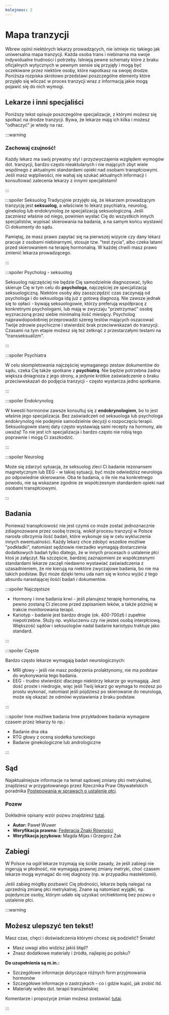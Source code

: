 ```yaml
---
kolejnosc: 2
---
```

# Mapa tranzycji

Wbrew opinii niektórych lekarzy prowadzących, nie istnieje nic takiego jak uniwersalna mapa tranzycji. Każda osoba trans i niebinarna ma swoje indywidualne trudności i potrzeby. Istnieją pewne schematy które z braku oficjalnych wytycznych w pewnym sensie się przyjęły i mogą być oczekiwane przez niektóre osoby, które napotkasz na swojej drodze. Poniższa rozpiska skrótowo przedstawi poszczególne elementy które przyjęło się wliczać w proces tranzycji wraz z informacją jakie mogą pojawić się do nich wymogi.

## Lekarze i inni specjaliści

Poniższy tekst opisuje poszczególne specjalizacje, z którymi możesz się spotkać na drodze tranzycji.
Bywa, że lekarze mają ich kilka i możesz "odhaczyć" je wtedy na raz.

:::warning

### Zachowaj czujność!

Każdy lekarz ma swój prywatny styl i przyzwyczajenia względem wymogów dot. tranzycji, bardzo często nieaktulanych i nie mających zbyt wiele wspólnego z aktualnymi standardami opieki nad osobami transpłciowymi. Jeśli masz wątpliwości, nie wahaj się szukać aktualnych informacji i konsultować zalecenia lekarzy z innymi specjalistami!

:::

:::spoiler Seksuolog
Tradycyjnie przyjęło się, że lekarzem prowadzącym tranzycję jest **seksuolog**, a właściwie to lekarz psychiatra, neurolog, ginekolog lub endokrynolog ze specjalizacją seksuologiczną. Jeśli zaczniesz właśnie od niego, powinien wysłać Cię do wszystkich innych specjalistów, wypisać skierowania na badania, a na samym końcu wystawić Ci dokumenty do sądu.

Pamiętaj, że masz prawo zapytać się na pierwszej wizycie czy dany lekarz pracuje z osobami niebinarnymi, stosuje tzw. "test życia", albo czeka latami przed skierowaniem na terapię hormonalną. W każdej chwili masz prawo zmienić lekarza prowadzącego.

:::

:::spoiler Psycholog - seksuolog

Seksuolog najczęściej nie będzie Cię samodzielnie diagnozować, tylko skieruje Cię w tym celu do **psychologa**, najczęściej ze specjalizacją seksuologiczną. Niektóre osoby aby zaoszczędzić czas zaczynają od psychologa i do seksuologa idą już z gotową diagnozą. Nie zawsze jednak się to opłaci - bywają seksuologowie, którzy preferują współpracę z konkretnymi psychologami, lub mają w zwyczaju "przetrzymać" osobę wyznaczoną przez siebie minimalną ilość miesięcy. Psycholog najprawdopodobniej przeprowadzi szereg testów mających oszacować Twóje zdrowie psychiczne i stwierdzić brak przeciwwskazań do tranzycji. Czasami na tym etapie możesz się też zetknąć z przestarzałymi testami na "transseksualizm".

:::

:::spoiler Psychiatra

W celu skompletowania najczęściej wymaganego zestaw dokumentów do sądu, czeka Cię także spotkane z  **psychiatrą**. Nie będzie potrzebna żadna większa dniagnoza z jego strony, a jedynie krótkie zaświadczenie o braku przeciwwskazań do podjęcia tranzycji - często wystarcza jedno spotkanie.

:::

:::spoiler Endokrynolog

W kwestii hormonów zawsze konsultuj się z **endokrynologiem**, bo to jest właśnie jego specjalizacja.  Bez zaświadczeń od seksuologa lub psychologa endokrynolog nie podejmie samodzielnie decyzji o rozpoczęciu terapii. Seksuologowie starej daty często wystawiają sami recepty na hormony, ale uważaj! To nie jest ich specjalizacja i bardzo często nie robią tego poprawnie i mogą Ci zaszkodzić.


:::

:::spoiler Neurolog

Może się zdarzyć sytuacja, że seksuolog zleci Ci badanie rezonansem magnetycznym lub EEG - w takiej sytuacji, być może odwiedzisz neurologa po odpowiednie skierowanie. Oba te badania, o ile nie ma konkretnego powodu, nie są wskazane zgodnie ze współczesnym standardem opieki nad osobami transpłciowymi.

:::

## Badania

Ponieważ transpłciowość nie jest czymś co może zostać jednoznacznie zdiagnozowane przez osobę trzecią, wokół procesu tranzycji w Polsce narosła olbrzymia ilość badań, które wykonuje się w celu wykluczenia innych ewentualności. Każdy lekarz chce zdobyć wszelkie możliwe "podkładki", natomiast sędziowie nierzadko wymagają dostarczenia dodatkowych badań tylko dlatego, że w innych procesach o ustalenie płci ktoś je załączył. Na szczęście, bardziej zaznajomieni ze współczesnymi standardami lekarze zaczęli niedawno wystawiać zaświadczenia z uzasadnieniem, że nie kierują na niektóre zwyczajowe badania, bo nie ma takich podstaw. Być może dzięki temu uda nam się w końcu wyjść z tego absurdu narastającej ilośći badań i dokumentów.

:::spoiler Najczęstsze

 * Hormony i inne badania krwi - jeśli planujesz terapię hormonalną, na pewno zostaną Ci zlecone przed zapisaniem leków, a także później w trakcie monitorowania terapii.
 * Kariotyp - badanie jest bardzo drogie (ok. 400-700zł) i zupełnie niepotrzebne. Służy np. wykluczeniu czy nie jesteś osobą interpłciową. Większość sądów i seksuologów nadal badanie kariotypu traktuje jako standard.

:::

:::spoiler Częste

Bardzo często lekarze wymagają badań neurologicznych:
 * MRI głowy - jeśli nie masz podejrzenia prolaktynomy, nie ma podstaw do wykonywania tego badania.
 * EEG - trudno stwierdzić dlaczego niektórzy lekarze go wymagają. Jest dość proste i niedrogie, więc jeśli Twój lekarz go wymaga to możesz po prostu wykonać, natomiast jeśli pójdziesz po skierowanie do neurologa, może się okazać że odmówi wystawienia z braku podstaw.

:::

:::spoiler Inne możliwe badania
Inne przykładowe badania wymagane czasem przez lekarzy to np.:

 * Badanie dna oka
 * RTG głowy z oceną siodełka tureckiego
 * Badanie ginekologiczne lub andrologiczne

:::

## Sąd

Najaktualniejsze informacje na temat sądowej zmiany płci metrykalnej, znajdziesz w przygotowanego przez Rzecznika Praw Obywatelskich poradnika [Postępowania w sprawach
o ustalenie płci](/media/docs/prawo/Postepowania_w_sprawach_o_ustalenie_plci.pdf).

### Pozew

Dokładnie opisany wzór pozwu znajdziesz [tutaj](/media/docs/prawo/pozew%20o%20ustalenie%20-%20wzór.docx).

* **Autor:** Paweł Wuwer
* **Weryfikacja prawna:** [Federacja Znaki Równości](https://www.facebook.com/FederacjaZnakiRownosci/)
* **Weryfikacja językowa:** Magda Mijas i Grzegorz Żak

## Zabiegi

W Polsce na ogół lekarze trzymają się ściśle zasady, że jeśli zabiegi nie ingerują w płodność, nie wymagają prawnej zmiany metryki, choć czasem lekarze mogą wymagać do niej diagnozy (np. w przypadku mastektomii).

Jeśli zabieg mógłby pozbawić Cię płodności, lekarze będą nalegać na uprzednią zmianę płci metrykalnej. Znane są natomiast wyjątki, np. pojedyncze osoby, którym udało się uzyskać orchiektomię bez pozwu o ustalenie płci.

:::warning

## Możesz ulepszyć ten tekst!

Masz czas, chęci i doświadczenia którymi chcesz się podzielić? Śmiało!

* Masz uwagi albo widzisz jakiś błąd?
* Znasz dodatkowe materiały i źródła, najlepiej po polsku?

**Do uzupełnienia są m.in.:**

* Szczegółowe informacje dotyczące różnych form przyjmowania hormonów
* Szczegółowe informacje o zastrzykach - co i gdzie kupić, jak zrobić itd.
* Materiały wideo dot. terapii transżeńskiej

Komentarze i propozycje zmian możesz zostawiać [tutaj](https://hackmd.io/@tranzycja/H1oac8yeO).

:::
